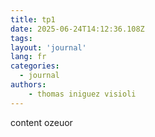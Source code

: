 ```yaml
---
title: tp1
date: 2025-06-24T14:12:36.108Z
tags:
layout: 'journal'
lang: fr
categories: 
  - journal
authors:
    - thomas iniguez visioli
---
```

content ozeuor